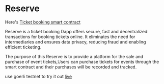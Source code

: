 # Reserve
Here's [Ticket booking smart contract](https://github.com/Muhindo-Galien/TicketBooking)

Reserve is a ticket booking Dapp offers secure, fast and decentralized transactions for booking tickets online. 
It eliminates the need for intermediaries and ensures data privacy, reducing fraud and enabling efficient ticketing. 

The purpose of this Reserve is to provide a platform for the sale and purchase of event tickets,Users can purchase tickets
for events through the smart contract and their purchases will be recorded and tracked.

use goerli testnet to try it out  [live](https://reserve-g.vercel.app/)
